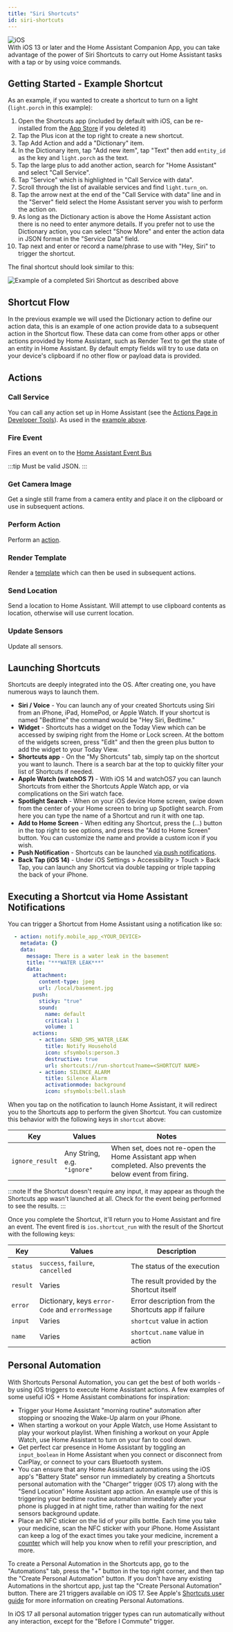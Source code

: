 ```yaml
---
title: "Siri Shortcuts"
id: siri-shortcuts
---
```


![iOS](/assets/iOS.svg)<br />
With iOS 13 or later and the Home Assistant Companion App, you can take advantage of the power of Siri Shortcuts to carry out Home Assistant tasks with a tap or by using voice commands.

## Getting Started - Example Shortcut

As an example, if you wanted to create a shortcut to turn on a light (`light.porch` in this example):

1. Open the Shortcuts app (included by default with iOS, can be re-installed from the [App Store](https://apps.apple.com/us/app/shortcuts/id915249334) if you deleted it)
2. Tap the Plus icon at the top right to create a new shortcut.
3. Tap Add Action and add a "Dictionary" item.
4. In the Dictionary item, tap "Add new item", tap "Text" then add `entity_id` as the key and `light.porch` as the text.
5. Tap the large plus to add another action, search for "Home Assistant" and select "Call Service".
6. Tap "Service" which is highlighted in "Call Service with data".
7. Scroll through the list of available services and find `light.turn_on`.
8. Tap the arrow next at the end of the "Call Service with data" line and in the "Server" field select the Home Assistant server you wish to perform the action on.
9. As long as the Dictionary action is above the Home Assistant action there is no need to enter anymore details. If you prefer not to use the Dictionary action, you can select "Show More" and enter the action data in JSON format in the "Service Data" field.
10. Tap next and enter or record a name/phrase to use with "Hey, Siri" to trigger the shortcut.

The final shortcut should look similar to this:

<img className="center_image" alt="Example of a completed Siri Shortcut as described above" src="/assets/siri-shortcut-example.jpg" />

## Shortcut Flow

In the previous example we will used the Dictionary action to define our action data, this is an example of one action provide data to a subsequent action in the Shortcut flow. These data can come from other apps or other actions provided by Home Assistant, such as Render Text to get the state of an entity in Home Assistant. By default empty fields will try to use data on your device's clipboard if no other flow or payload data is provided.

## Actions

### Call Service

You can call any action set up in Home Assistant (see the [Actions Page in Developer Tools](https://www.home-assistant.io/docs/tools/dev-tools/)). As used in the [example above](#getting-started---example-shortcut).

### Fire Event

Fires an event on to the [Home Assistant Event Bus](https://www.home-assistant.io/docs/configuration/events/)

:::tip
Must be valid JSON.
:::

### Get Camera Image

Get a single still frame from a camera entity and place it on the clipboard or use in subsequent actions.

### Perform Action

Perform an [action](core/actions.md).

### Render Template

Render a [template](https://www.home-assistant.io/docs/configuration/templating/) which can then be used in subsequent actions.

### Send Location

Send a location to Home Assistant. Will attempt to use clipboard contents as location, otherwise will use current location.

### Update Sensors

Update all sensors.

## Launching Shortcuts

Shortcuts are deeply integrated into the OS. After creating one, you have numerous ways to launch them.

* **Siri / Voice** - You can launch any of your created Shortcuts using Siri from an iPhone, iPad, HomePod, or Apple Watch. If your shortcut is named "Bedtime" the command would be "Hey Siri, Bedtime."
* **Widget** - Shortcuts has a widget on the Today View which can be accessed by swiping right from the Home or Lock screen. At the bottom of the widgets screen, press "Edit" and then the green plus button to add the widget to your Today View.
* **Shortcuts app** - On the "My Shortcuts" tab, simply tap on the shortcut you want to launch. There is a search bar at the top to quickly filter your list of Shortcuts if needed.
* **Apple Watch (watchOS 7)** - With iOS 14 and watchOS7 you can launch Shortcuts from either the Shortcuts Apple Watch app, or via complications on the Siri watch face.
* **Spotlight Search** - When on your iOS device Home screen, swipe down from the center of your Home screen to bring up Spotlight search. From here you can type the name of a Shortcut and run it with one tap.
* **Add to Home Screen** - When editing any Shortcut, press the (...) button in the top right to see options, and press the "Add to Home Screen" button. You can customize the name and provide a custom icon if you wish.
* **Push Notification** - Shortcuts can be launched [via push notifications](#executing-a-shortcut-via-home-assistant-notifications).
* **Back Tap (iOS 14)** - Under iOS Settings > Accessibility > Touch > Back Tap, you can launch any Shortcut via double tapping or triple tapping the back of your iPhone.

## Executing a Shortcut via Home Assistant Notifications

You can trigger a Shortcut from Home Assistant using a notification like so:

```yaml
  - action: notify.mobile_app_<YOUR_DEVICE>
    metadata: {}
    data:
      message: There is a water leak in the basement
      title: "***WATER LEAK***"
      data:
        attachment:
          content-type: jpeg
          url: /local/basement.jpg
        push:
          sticky: "true"
          sound:
            name: default
            critical: 1
            volume: 1
        actions:
          - action: SEND_SMS_WATER_LEAK
            title: Notify Household
            icon: sfsymbols:person.3
            destructive: true
            url: shortcuts://run-shortcut?name=<SHORTCUT NAME>
          - action: SILENCE_ALARM
            title: Silence Alarm
            activationmode: background
            icon: sfsymbols:bell.slash
```

When you tap on the notification to launch Home Assistant, it will redirect you to the Shortcuts app to perform the given Shortcut. You can customize this behavior with the following keys in `shortcut` above:

| Key | Values | Notes |
| --- | ------ | ----- |
| `ignore_result` | Any String, e.g. `"ignore"` | When set, does not re-open the Home Assistant app when completed. Also prevents the below event from firing. |

:::note
If the Shortcut doesn't require any input, it may appear as though the Shortcuts app wasn't launched at all. Check for the event being performed to see the results.
:::

Once you complete the Shortcut, it'll return you to Home Assistant and fire an event. The event fired is `ios.shortcut_run` with the result of the Shortcut with the following keys:

| Key | Values | Description |
| -- | -- | -- |
| `status` | `success`, `failure`, `cancelled` | The status of the execution |
| `result` | Varies | The result provided by the Shortcut itself |
| `error` | Dictionary, keys `error-Code` and `errorMessage` | Error description from the Shortcuts app if failure|
| `input` | Varies | `shortcut` value in action |
| `name` | Varies | `shortcut.name` value in action |

## Personal Automation

With Shortcuts Personal Automation, you can get the best of both worlds - by using iOS triggers to execute Home Assistant actions. A few examples of some useful iOS + Home Assistant combinations for inspiration:

* Trigger your Home Assistant "morning routine" automation after stopping or snoozing the Wake-Up alarm on your iPhone.
* When starting a workout on your Apple Watch, use Home Assistant to play your workout playlist. When finishing a workout on your Apple Watch, use Home Assistant to turn on your fan to cool down.
* Get perfect car presence in Home Assistant by toggling an `input_boolean` in Home Assistant when you connect or disconnect from CarPlay, or connect to your cars Bluetooth system.
* You can ensure that any Home Assistant automations using the iOS app's "Battery State" sensor run immediately by creating a Shortcuts personal automation with the "Charger" trigger (iOS 17) along with the "Send Location" Home Assistant app action. An example use of this is triggering your bedtime routine automation immediately after your phone is plugged in at night time, rather than waiting for the next sensors background update.
* Place an NFC sticker on the lid of your pills bottle. Each time you take your medicine, scan the NFC sticker with your iPhone. Home Assistant can keep a log of the exact times you take your medicine, increment a [counter](https://www.home-assistant.io/integrations/counter/) which will help you know when to refill your prescription, and more.

To create a Personal Automation in the Shortcuts app, go to the "Automations" tab, press the "+" button in the top right corner, and then tap the "Create Personal Automation" button. If you don't have any existing Automations in the shortcut app, just tap the "Create Personal Automation" button. There are 21 triggers available on iOS 17. See Apple's [Shortcuts user guide](https://support.apple.com/guide/shortcuts/create-a-new-personal-automation-apdfbdbd7123/3.5/ios/13.5) for more information on creating Personal Automations.

In iOS 17 all personal automation trigger types can run automatically without any interaction, except for the "Before I Commute" trigger.
